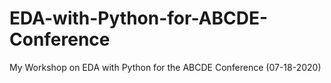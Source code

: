 # EDA-with-Python-for-ABCDE-Conference
My Workshop on EDA with Python for the ABCDE Conference (07-18-2020)
